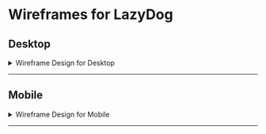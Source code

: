 # Wireframes for LazyDog

## Desktop

<details>
<Summary>Wireframe Design for Desktop</summary>
</details>

---

## Mobile

<details>
<Summary>Wireframe Design for Mobile</summary>
</details>

---